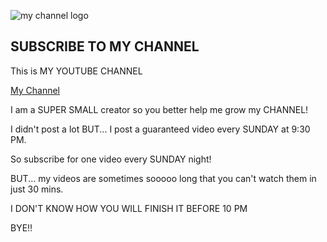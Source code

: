 
![my channel logo](https://www.youtube.com/s/desktop/2591ae9c/img/favicon_144x144.png)

## SUBSCRIBE TO MY CHANNEL


This is MY YOUTUBE CHANNEL

[My Channel](https://www.youtube.com/@2NamanWarrior909)

I am a SUPER SMALL creator so you better help me grow my CHANNEL!

I didn't post a lot BUT... I post a guaranteed video every SUNDAY at 9:30 PM.

So subscribe for one video every SUNDAY night!

BUT... my videos are sometimes sooooo long that you can't watch them in just 30 mins.

I DON'T KNOW HOW YOU WILL FINISH IT BEFORE 10 PM

BYE!!
